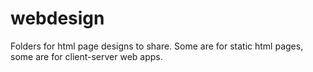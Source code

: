 # webdesign
Folders for html page designs to share.  Some are for static html pages, some are for client-server web apps.
